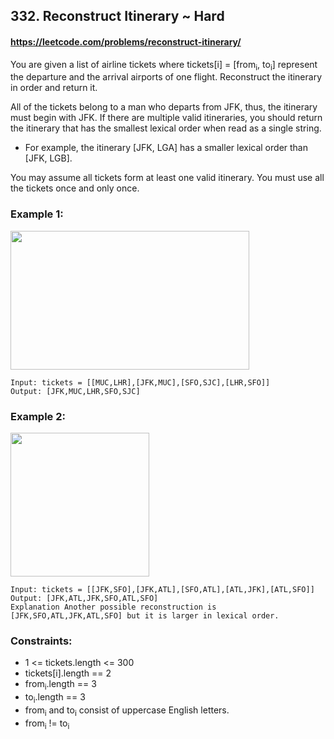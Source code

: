 <h2>332. Reconstruct Itinerary ~ Hard</h2>

#### https://leetcode.com/problems/reconstruct-itinerary/

<p>You are given a list of airline tickets where tickets[i] = [from<sub>i</sub>, to<sub>i</sub>] represent the departure and the arrival airports of one flight. Reconstruct the itinerary in order and return it.</p>

<p>All of the tickets belong to a man who departs from JFK, thus, the itinerary must begin with JFK. If there are multiple valid itineraries, you should return the itinerary that has the smallest lexical order when read as a single string.</p>

<ul>
	<li>For example, the itinerary [JFK, LGA] has a smaller lexical order than [JFK, LGB].</li>
</ul>

<p>You may assume all tickets form at least one valid itinerary. You must use all the tickets once and only once.</p>


<h3>Example 1:</h3>
<img alt="" src="https://assets.leetcode.com/uploads/2021/03/14/itinerary1-graph.jpg" style="width: 382px; height: 222px;" />

```
Input: tickets = [[MUC,LHR],[JFK,MUC],[SFO,SJC],[LHR,SFO]]
Output: [JFK,MUC,LHR,SFO,SJC]
```

<h3>Example 2:</h3>
<img alt="" src="https://assets.leetcode.com/uploads/2021/03/14/itinerary2-graph.jpg" style="width: 222px; height: 230px;" />

```
Input: tickets = [[JFK,SFO],[JFK,ATL],[SFO,ATL],[ATL,JFK],[ATL,SFO]]
Output: [JFK,ATL,JFK,SFO,ATL,SFO]
Explanation Another possible reconstruction is [JFK,SFO,ATL,JFK,ATL,SFO] but it is larger in lexical order.
```


<h3>Constraints:</h3>

<ul>
	<li>1 &lt;= tickets.length &lt;= 300</li>
	<li>tickets[i].length == 2</li>
	<li>from<sub>i</sub>.length == 3</li>
	<li>to<sub>i</sub>.length == 3</li>
	<li>from<sub>i</sub> and to<sub>i</sub> consist of uppercase English letters.</li>
	<li>from<sub>i</sub> != to<sub>i</sub></li>
</ul>

